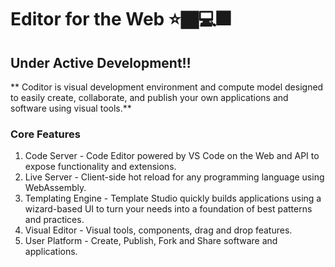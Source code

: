 # Editor for the Web ⭐🏿‍💻🎆

## Under Active Development‼️
** Coditor is visual development environment and compute model designed to easily create, collaborate, and publish your own applications and software using visual tools.**

### Core Features
1. Code Server - Code Editor powered by VS Code on the Web and API to expose functionality and extensions.  
2. Live Server - Client-side hot reload for any programming language using WebAssembly.  
3. Templating Engine - Template Studio quickly builds applications using a wizard-based UI to turn your needs into a foundation of best patterns and practices.
5. Visual Editor - Visual tools, components, drag and drop features.
6. User Platform - Create, Publish, Fork and Share software and applications.
